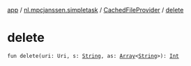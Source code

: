 [app](../../index.md) / [nl.mpcjanssen.simpletask](../index.md) / [CachedFileProvider](index.md) / [delete](.)

# delete

`fun delete(uri: Uri, s: `[`String`](https://kotlinlang.org/api/latest/jvm/stdlib/kotlin/-string/index.html)`, as: `[`Array`](https://kotlinlang.org/api/latest/jvm/stdlib/kotlin/-array/index.html)`<`[`String`](https://kotlinlang.org/api/latest/jvm/stdlib/kotlin/-string/index.html)`>): `[`Int`](https://kotlinlang.org/api/latest/jvm/stdlib/kotlin/-int/index.html)